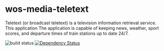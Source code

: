 # wos-media-teletext

Teletext (or broadcast teletext) is a television information retrieval service.
This application The application is capable of keeping news, weather, sport scores, and departure times of train stations up to date 24/7.

![build status](https://travis-ci.org/stefankruijt/wos-media-teletext.svg?branch=master)
[![Dependency Status](https://www.versioneye.com/user/projects/57e74e0879806f00398324cc/badge.svg?style=flat)](https://www.versioneye.com/user/projects/57e74e0879806f00398324cc)
